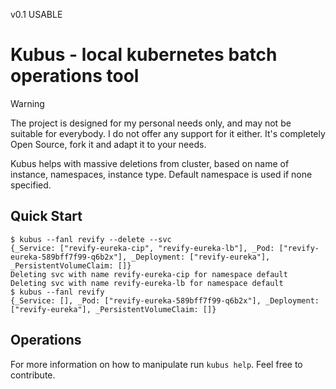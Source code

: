 v0.1 USABLE

# Kubus - local kubernetes batch operations tool

> [!WARNING]
> The project is designed for my personal needs only, and may not be suitable for everybody. I do not offer any support for it either. It's completely Open Source, fork it and adapt it to your needs.

Kubus helps with massive deletions from cluster, based on name of instance, namespaces, instance type.
Default namespace is used if none specified.
## Quick Start

```console
$ kubus --fanl revify --delete --svc    
{_Service: ["revify-eureka-cip", "revify-eureka-lb"], _Pod: ["revify-eureka-589bff7f99-q6b2x"], _Deployment: ["revify-eureka"], _PersistentVolumeClaim: []}
Deleting svc with name revify-eureka-cip for namespace default
Deleting svc with name revify-eureka-lb for namespace default
$ kubus --fanl revify
{_Service: [], _Pod: ["revify-eureka-589bff7f99-q6b2x"], _Deployment: ["revify-eureka"], _PersistentVolumeClaim: []}
```

## Operations

For more information on how to manipulate run `kubus help`.
Feel free to contribute.

